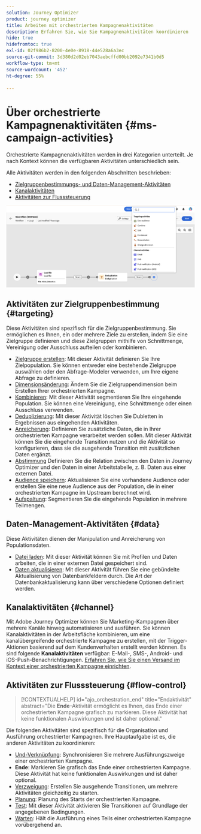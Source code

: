 ```yaml
---
solution: Journey Optimizer
product: journey optimizer
title: Arbeiten mit orchestrierten Kampagnenaktivitäten
description: Erfahren Sie, wie Sie Kampagnenaktivitäten koordinieren
hide: true
hidefromtoc: true
exl-id: 02f986b2-8200-4e0e-8918-44e528a6a3ec
source-git-commit: 3d380d2d02eb7043aebcffd00bb2092e7341b0d5
workflow-type: tm+mt
source-wordcount: '452'
ht-degree: 55%

---
```


# Über orchestrierte Kampagnenaktivitäten {#ms-campaign-activities}

Orchestrierte Kampagnenaktivitäten werden in drei Kategorien unterteilt. Je nach Kontext können die verfügbaren Aktivitäten unterschiedlich sein.

Alle Aktivitäten werden in den folgenden Abschnitten beschrieben:

* [Zielgruppenbestimmungs- und Daten-Management-Aktivitäten](#targeting)
* [Kanalaktivitäten](#channel)
* [Aktivitäten zur Flusssteuerung](#flow-control)

![](../assets/workflow-activities.png)

## Aktivitäten zur Zielgruppenbestimmung {#targeting}

Diese Aktivitäten sind spezifisch für die Zielgruppenbestimmung. Sie ermöglichen es Ihnen, ein oder mehrere Ziele zu erstellen, indem Sie eine Zielgruppe definieren und diese Zielgruppen mithilfe von Schnittmenge, Vereinigung oder Ausschluss aufteilen oder kombinieren.

* [Zielgruppe erstellen](build-audience.md): Mit dieser Aktivität definieren Sie Ihre Zielpopulation. Sie können entweder eine bestehende Zielgruppe auswählen oder den Abfrage-Modeler verwenden, um Ihre eigene Abfrage zu definieren.
* [Dimensionsänderung](change-dimension.md): Ändern Sie die Zielgruppendimension beim Erstellen Ihrer orchestrierten Kampagne.
* [Kombinieren](combine.md): Mit dieser Aktivität segmentieren Sie Ihre eingehende Population. Sie können eine Vereinigung, eine Schnittmenge oder einen Ausschluss verwenden.
* [Deduplizierung](deduplication.md): Mit dieser Aktivität löschen Sie Dubletten in Ergebnissen aus eingehenden Aktivitäten.
* [Anreicherung](enrichment.md): Definieren Sie zusätzliche Daten, die in Ihrer orchestrierten Kampagne verarbeitet werden sollen. Mit dieser Aktivität können Sie die eingehende Transition nutzen und die Aktivität so konfigurieren, dass sie die ausgehende Transition mit zusätzlichen Daten ergänzt.
* [Abstimmung](reconciliation.md) Definieren Sie die Relation zwischen den Daten in Journey Optimizer und den Daten in einer Arbeitstabelle, z. B. Daten aus einer externen Datei.
* [Audience speichern](save-audience.md): Aktualisieren Sie eine vorhandene Audience oder erstellen Sie eine neue Audience aus der Population, die in einer orchestrierten Kampagne im Upstream berechnet wird.
* [Aufspaltung](split.md): Segmentieren Sie die eingehende Population in mehrere Teilmengen.

## Daten-Management-Aktivitäten {#data}

Diese Aktivitäten dienen der Manipulation und Anreicherung von Populationsdaten.

* [Datei laden](load-file.md): Mit dieser Aktivität können Sie mit Profilen und Daten arbeiten, die in einer externen Datei gespeichert sind.
* [Daten aktualisieren](update-data.md): Mit dieser Aktivität führen Sie eine gebündelte Aktualisierung von Datenbankfeldern durch. Die Art der Datenbankaktualisierung kann über verschiedene Optionen definiert werden.

## Kanalaktivitäten {#channel}

Mit Adobe Journey Optimizer können Sie Marketing-Kampagnen über mehrere Kanäle hinweg automatisieren und ausführen. Sie können Kanalaktivitäten in der Arbeitsfläche kombinieren, um eine kanalübergreifende orchestrierte Kampagne zu erstellen, mit der Trigger-Aktionen basierend auf dem Kundenverhalten erstellt werden können. Es sind folgende **Kanalaktivitäten** verfügbar: E-Mail-, SMS-, Android- und iOS-Push-Benachrichtigungen. [Erfahren Sie, wie Sie einen Versand im Kontext einer orchestrierten Kampagne einrichten](channels.md).

## Aktivitäten zur Flusssteuerung {#flow-control}

>[!CONTEXTUALHELP]
>id="ajo_orchestration_end"
>title="Endaktivität"
>abstract="Die **Ende**-Aktivität ermöglicht es Ihnen, das Ende einer orchestrierten Kampagne grafisch zu markieren. Diese Aktivität hat keine funktionalen Auswirkungen und ist daher optional."

Die folgenden Aktivitäten sind spezifisch für die Organisation und Ausführung orchestrierter Kampagnen. Ihre Hauptaufgabe ist es, die anderen Aktivitäten zu koordinieren:

* [Und-Verknüpfung](and-join.md): Synchronisieren Sie mehrere Ausführungszweige einer orchestrierten Kampagne.
* **Ende**: Markieren Sie grafisch das Ende einer orchestrierten Kampagne. Diese Aktivität hat keine funktionalen Auswirkungen und ist daher optional.
* [Verzweigung](fork.md): Erstellen Sie ausgehende Transitionen, um mehrere Aktivitäten gleichzeitig zu starten.
* [Planung](scheduler.md): Planung des Starts der orchestrierten Kampagne.
* [Test](test.md): Mit dieser Aktivität aktivieren Sie Transitionen auf Grundlage der angegebenen Bedingungen.
* [Warten](wait.md): Hält die Ausführung eines Teils einer orchestrierten Kampagne vorübergehend an.
